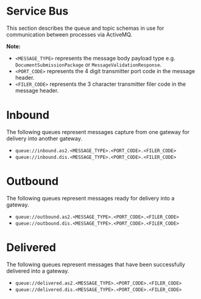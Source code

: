 # Service Bus

This section describes the queue and topic schemas in use for communication between processes via ActiveMQ.

**Note:**

- `<MESSAGE_TYPE>` represents the message body payload type e.g. `DocumentSubmissionPackage` or `MessageValidationResponse`.
- `<PORT_CODE>` represents the 4 digit transmitter port code in the message header.
- `<FILER_CODE>` represents the 3 character transmitter filer code in the message header. 

# Inbound

The following queues represent messages capture from one gateway for delivery into another gateway. 

- `queue://inbound.as2.<MESSAGE_TYPE>.<PORT_CODE>.<FILER_CODE>`
- `queue://inbound.dis.<MESSAGE_TYPE>.<PORT_CODE>.<FILER_CODE>`

# Outbound

The following queues represent messages ready for delivery into a gateway.

- `queue://outbound.as2.<MESSAGE_TYPE>.<PORT_CODE>.<FILER_CODE>`
- `queue://outbound.dis.<MESSAGE_TYPE>.<PORT_CODE>.<FILER_CODE>`

# Delivered

The following queues represent messages that have been successfully delivered into a gateway.

- `queue://delivered.as2.<MESSAGE_TYPE>.<PORT_CODE>.<FILER_CODE>`
- `queue://delivered.dis.<MESSAGE_TYPE>.<PORT_CODE>.<FILER_CODE>`
    

